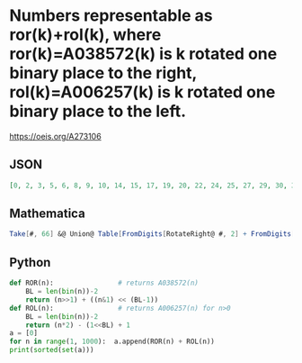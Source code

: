 # Numbers representable as ror\(k\)\+rol\(k\), where ror\(k\)\=A038572\(k\) is k rotated one binary place to the right, rol\(k\)\=A006257\(k\) is k rotated one binary place to the left\.
https://oeis.org/A273106
## JSON
```JSON
[0, 2, 3, 5, 6, 8, 9, 10, 14, 15, 17, 19, 20, 22, 24, 25, 27, 29, 30, 32, 33, 34, 37, 38, 39, 42, 43, 44, 47, 48, 51, 52, 53, 56, 57, 58, 61, 62, 63, 65, 66, 67, 68, 70, 71, 72, 73, 75, 76, 77, 78, 80, 81, 82, 83, 85, 86, 87, 88, 90, 91, 92, 93, 95, 96, 98]
```
## Mathematica
```Mathematica
Take[#, 66] &@ Union@ Table[FromDigits[RotateRight@ #, 2] + FromDigits[RotateLeft@ #, 2] &@ IntegerDigits[n, 2], {n, 0, 10^3}] (* _Michael De Vlieger_, May 17 2016 *)
```
## Python
```Python
def ROR(n):                # returns A038572(n)
    BL = len(bin(n))-2
    return (n>>1) + ((n&1) << (BL-1))
def ROL(n):                # returns A006257(n) for n>0
    BL = len(bin(n))-2
    return (n*2) - (1<<BL) + 1
a = [0]
for n in range(1, 1000):  a.append(ROR(n) + ROL(n))
print(sorted(set(a)))
```
